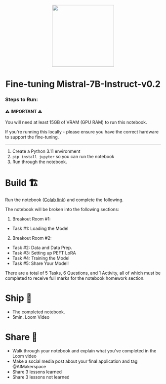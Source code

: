 <p align = "center" draggable=”false” ><img src="https://github.com/AI-Maker-Space/LLM-Dev-101/assets/37101144/d1343317-fa2f-41e1-8af1-1dbb18399719" 
     width="200px"
     height="auto"/>
</p>

## <h1 align="center" id="heading">Fine-tuning Mistral-7B-Instruct-v0.2</h1>

### Steps to Run:

#### ⚠ IMPORTANT ⚠

You will need at least 15GB of VRAM (GPU RAM) to run this notebook. 

If you're running this locally - please ensure you have the correct hardware to support the fine-tuning.

---

1. Create a Python 3.11 environment
2. `pip install jupyter` so you can run the notebook
3. Run through the notebook. 

# Build 🏗️

Run the notebook ([Colab link](https://colab.research.google.com/drive/1cFjVETMA9znxLJ9y3KeVjvIU64kIE0Lg?usp=sharing)) and complete the following.

The notebook will be broken into the following sections:

1. Breakout Room #1:
  - Task #1: Loading the Model
2. Breakout Room #2:
  - Task #2: Data and Data Prep.
  - Task #3: Setting up PEFT LoRA
  - Task #4: Training the Model
  - Task #5: Share Your Model!

There are a total of 5 Tasks, 6 Questions, and 1 Activity, all of which must be completed to receive full marks for the notebook homework section.

# Ship 🚢

- The completed notebook. 
- 5min. Loom Video

# Share 🚀
- Walk through your notebook and explain what you've completed in the Loom video
- Make a social media post about your final application and tag @AIMakerspace
- Share 3 lessons learned
- Share 3 lessons not learned